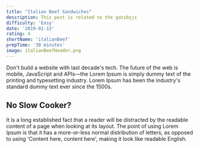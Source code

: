 ```yaml
---
title: "Italian Beef Sandwiches"
description: This post is related to the gatsbyjs
difficulty: 'Easy'
date: '2019-01-13'
rating: 4
shortName: 'italianBeef'
prepTime: '30 minutes'
image: italianBeefHeader.png
---
```

Don't build a website with last decade's tech. The future of the web is mobile,
 JavaScript and APIs—the
Lorem Ipsum is simply dummy text of the printing and typesetting industry.
Lorem Ipsum has been the industry's standard dummy text ever since the 1500s.
## No Slow Cooker?
It is a long established fact that a reader will be distracted by the readable
content of a page when looking at its layout. The point of using Lorem Ipsum
is that it has a more-or-less normal distribution of letters, as opposed to using
'Content here, content here', making it look like readable English.